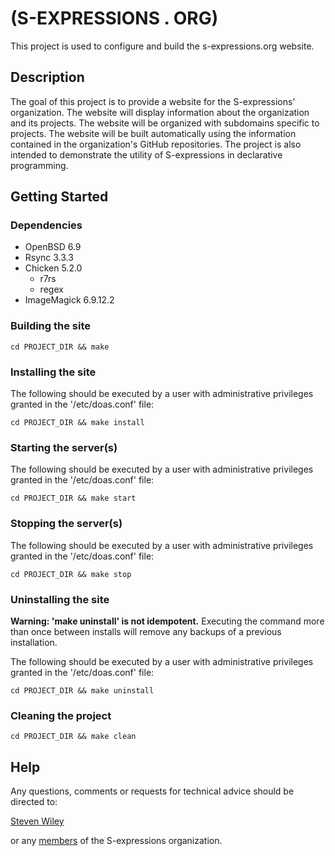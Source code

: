 # (S-EXPRESSIONS . ORG)

This project is used to configure and build the s-expressions.org website.

## Description

The goal of this project is to provide a website for the S-expressions' organization.  The website will display information about the organization and its projects.  The website will be organized with subdomains specific to projects.  The website will be built automatically using the information contained in the organization's GitHub repositories.  The project is also intended to demonstrate the utility of S-expressions in declarative programming.

## Getting Started

### Dependencies

* OpenBSD 6.9
* Rsync 3.3.3
* Chicken 5.2.0
    * r7rs
    * regex
* ImageMagick 6.9.12.2

### Building the site
```
cd PROJECT_DIR && make
```
### Installing the site
The following should be executed by a user with administrative privileges granted in the '/etc/doas.conf' file:
```
cd PROJECT_DIR && make install
```
### Starting the server(s)
The following should be executed by a user with administrative privileges granted in the '/etc/doas.conf' file:
```
cd PROJECT_DIR && make start
```
### Stopping the server(s)
The following should be executed by a user with administrative privileges granted in the '/etc/doas.conf' file:
```
cd PROJECT_DIR && make stop
```
### Uninstalling the site
**Warning: 'make uninstall' is not idempotent.** Executing the command more than once between installs will remove any backups of a previous installation.

The following should be executed by a user with administrative privileges granted in the '/etc/doas.conf' file:
```
cd PROJECT_DIR && make uninstall
```
### Cleaning the project
```
cd PROJECT_DIR && make clean
```

## Help

Any questions, comments or requests for technical advice should be directed to:

[Steven Wiley](https://github.com/orgs/s-expressions/people/s-wiley)

or any [members](https://github.com/orgs/s-expressions/people) of the S-expressions organization.
